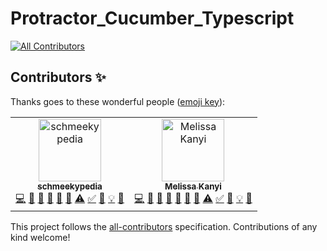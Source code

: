 # Protractor_Cucumber_Typescript
[![All Contributors](https://img.shields.io/badge/all_contributors-2-orange.svg?style=flat-square)](#contributors)

## Contributors ✨

Thanks goes to these wonderful people ([emoji key](https://allcontributors.org/docs/en/emoji-key)):

<!-- ALL-CONTRIBUTORS-LIST:START - Do not remove or modify this section -->
<!-- prettier-ignore -->
<table>
  <tr>
    <td align="center"><a href="https://github.com/schmeekypedia"><img src="https://avatars0.githubusercontent.com/u/52054280?v=4" width="100px;" alt="schmeekypedia"/><br /><sub><b>schmeekypedia</b></sub></a><br /><a href="https://github.com/kanyIO/Protractor_Cucumber_Typescript/commits?author=schmeekypedia" title="Code">💻</a> <a href="https://github.com/kanyIO/Protractor_Cucumber_Typescript/issues?q=author%3Aschmeekypedia" title="Bug reports">🐛</a> <a href="#design-schmeekypedia" title="Design">🎨</a> <a href="#maintenance-schmeekypedia" title="Maintenance">🚧</a> <a href="#plugin-schmeekypedia" title="Plugin/utility libraries">🔌</a> <a href="#tool-schmeekypedia" title="Tools">🔧</a> <a href="https://github.com/kanyIO/Protractor_Cucumber_Typescript/commits?author=schmeekypedia" title="Tests">⚠️</a> <a href="#tutorial-schmeekypedia" title="Tutorials">✅</a> <a href="https://github.com/kanyIO/Protractor_Cucumber_Typescript/commits?author=schmeekypedia" title="Documentation">📖</a> <a href="#example-schmeekypedia" title="Examples">💡</a> <a href="#question-schmeekypedia" title="Answering Questions">💬</a></td>
    <td align="center"><a href="https://github.com/kanyIO"><img src="https://avatars1.githubusercontent.com/u/1692894?v=4" width="100px;" alt="Melissa Kanyi"/><br /><sub><b>Melissa Kanyi</b></sub></a><br /><a href="https://github.com/kanyIO/Protractor_Cucumber_Typescript/commits?author=kanyIO" title="Code">💻</a> <a href="https://github.com/kanyIO/Protractor_Cucumber_Typescript/issues?q=author%3AkanyIO" title="Bug reports">🐛</a> <a href="#review-kanyIO" title="Reviewed Pull Requests">👀</a> <a href="#design-kanyIO" title="Design">🎨</a> <a href="#maintenance-kanyIO" title="Maintenance">🚧</a> <a href="#plugin-kanyIO" title="Plugin/utility libraries">🔌</a> <a href="#tool-kanyIO" title="Tools">🔧</a> <a href="https://github.com/kanyIO/Protractor_Cucumber_Typescript/commits?author=kanyIO" title="Tests">⚠️</a> <a href="#tutorial-kanyIO" title="Tutorials">✅</a> <a href="https://github.com/kanyIO/Protractor_Cucumber_Typescript/commits?author=kanyIO" title="Documentation">📖</a> <a href="#example-kanyIO" title="Examples">💡</a> <a href="#question-kanyIO" title="Answering Questions">💬</a></td>
  </tr>
</table>

<!-- ALL-CONTRIBUTORS-LIST:END -->

This project follows the [all-contributors](https://github.com/all-contributors/all-contributors) specification. Contributions of any kind welcome!